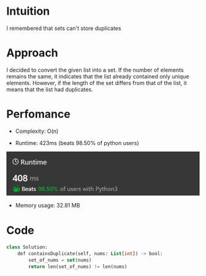 # Intuition
I remembered that sets can't store duplicates

# Approach
I decided to convert the given list into a set. If the number of elements remains the same, it indicates that the list already contained only unique elements. However, if the length of the set differs from that of the list, it means that the list had duplicates.

# Perfomance

- Complexity: O(n)

- Runtime: 423ms (beats 98.50% of python users)
<img src="./img/runtime.png">

- Memory usage: 32.81 MB 


# Code
```sql
class Solution:
    def containsDuplicate(self, nums: List[int]) -> bool:
        set_of_nums = set(nums)
        return len(set_of_nums) != len(nums)
```